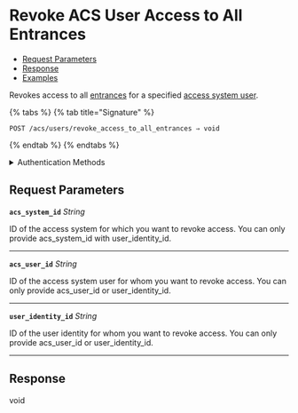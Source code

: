 # Revoke ACS User Access to All Entrances

- [Request Parameters](./#request-parameters)
- [Response](./#response)
- [Examples](./#examples)

Revokes access to all [entrances](https://docs.seam.co/latest/api/acs/entrances) for a specified [access system user](https://docs.seam.co/latest/capability-guides/access-systems/user-management).

{% tabs %}
{% tab title="Signature" %}
```
POST /acs/users/revoke_access_to_all_entrances ⇒ void
```
{% endtab %}
{% endtabs %}

<details>

<summary>Authentication Methods</summary>

- API key
- Personal access token
  <br>Must also include the `seam-workspace` header in the request.

To learn more, see [Authentication](https://docs.seam.co/latest/api/authentication).
</details>

## Request Parameters

**`acs_system_id`** *String*

ID of the access system for which you want to revoke access. You can only provide acs_system_id with user_identity_id.

---

**`acs_user_id`** *String*

ID of the access system user for whom you want to revoke access. You can only provide acs_user_id or user_identity_id.

---

**`user_identity_id`** *String*

ID of the user identity for whom you want to revoke access. You can only provide acs_user_id or user_identity_id.

---


## Response

void
